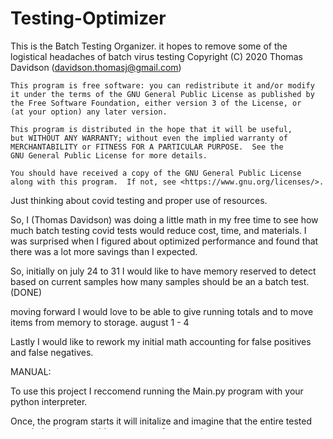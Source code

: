 # Testing-Optimizer

This is the Batch Testing Organizer. it hopes to remove some of the logistical headaches of batch virus testing
    Copyright (C) 2020  Thomas Davidson (davidson.thomasj@gmail.com)

    This program is free software: you can redistribute it and/or modify
    it under the terms of the GNU General Public License as published by
    the Free Software Foundation, either version 3 of the License, or
    (at your option) any later version.

    This program is distributed in the hope that it will be useful,
    but WITHOUT ANY WARRANTY; without even the implied warranty of
    MERCHANTABILITY or FITNESS FOR A PARTICULAR PURPOSE.  See the
    GNU General Public License for more details.

    You should have received a copy of the GNU General Public License
    along with this program.  If not, see <https://www.gnu.org/licenses/>.
    
Just thinking about covid testing and proper use of resources. 


So, I (Thomas Davidson) was doing a little math in my free time to see
how much batch testing covid tests would reduce cost, time, and materials.
I was surprised when I figured about optimized performance and found that
there was a lot more savings than I expected. 

So, initially on july 24 to 31 I would like to have memory reserved to 
detect based on current samples how many samples should be an a batch test.
(DONE)

moving forward I would love to be able to give running totals and to move 
items from memory to storage. august 1 - 4

Lastly I would like to rework my initial math accounting for false 
positives and false negatives. 

MANUAL:

To use this project I reccomend running the Main.py program with your python interpreter.

Once, the program starts it will initalize and imagine that the entire tested population is one positive case out of two
 total cases. 

Commands 
    
    show w                      this shows warranty information and is required for the GNU license
    show c                      this shows copy information and is required for the GNU license
    exit                        this exits the program and shutsdown all threads
    population                  this command will give information about the positivity rate and a 
                                    count of all resolved samples
    add pop: (int) (int)	    this will add members to the population the first number here is positive cases and the
                                    second number is negative cases this only supports whole numbers                                  
    prop: (float)               this will give information about optimal batch sizes when for a particular proportion 
                                    of the population.  this proportion will be a decimal number between 0 and 1. 
    batch size                  this is a request for information about optimal batch sizes given the current 
                                    result population
    add patient                 this is the method for adding a patient, 
        Enter new persons name:     this is a name to be assigned to the sample
    test results                this is a command to assign test results to a sample that you have tested.
                                    next you will be asked for the key from the above list this key is an int
                                    after theis you will be asked if the test was positive or negative with + or - 
    get next                    this will print the next test in the queue it pioritises whichever has more tests of 
                                    batch or individual tests followed by batch tests over individual tests.

These commands will be updated later to align more with APIs that are in use already. 
 
